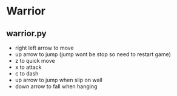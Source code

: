 # Warrior

## warrior.py
 - right left arrow to move
 - up arrow to jump (jump wont be stop so need to restart game)
 - z to quick move
 - x to attack
 - c to dash
 - up arrow to jump when slip on wall
 - down arrow to fall when hanging
